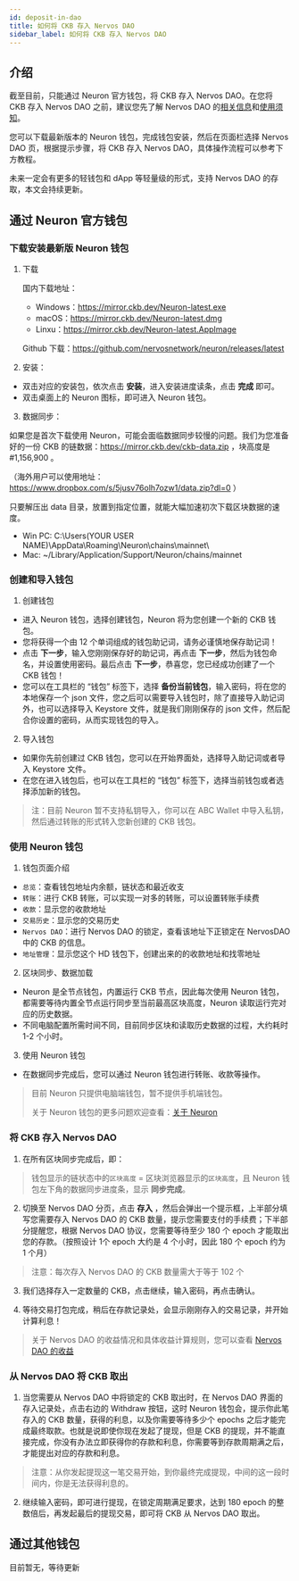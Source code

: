 ```yaml
---
id: deposit-in-dao
title: 如何将 CKB 存入 Nervos DAO
sidebar_label: 如何将 CKB 存入 Nervos DAO
---
```


## 介绍

截至目前，只能通过 Neuron 官方钱包，将 CKB 存入 Nervos DAO。在您将 CKB 存入 Nervos DAO 之前，建议您先了解 Nervos DAO 的[相关信息]()和[使用须知]()。

您可以下载最新版本的 Neuron 钱包，完成钱包安装，然后在页面栏选择 Nervos DAO 页，根据提示步骤，将 CKB 存入 Nervos DAO，具体操作流程可以参考下方教程。

未来一定会有更多的轻钱包和 dApp 等轻量级的形式，支持 Nervos DAO 的存取，本文会持续更新。

## 通过 Neuron 官方钱包

### 下载安装最新版 Neuron 钱包

1. 下载

    国内下载地址：

    * Windows：https://mirror.ckb.dev/Neuron-latest.exe
    * macOS：https://mirror.ckb.dev/Neuron-latest.dmg
    * Linxu：https://mirror.ckb.dev/Neuron-latest.AppImage

    Github 下载：https://github.com/nervosnetwork/neuron/releases/latest

2. 安装：

* 双击对应的安装包，依次点击 **安装**，进入安装进度读条，点击 **完成** 即可。
* 双击桌面上的 Neuron 图标，即可进入 Neuron 钱包。

3. 数据同步：

如果您是首次下载使用 Neuron，可能会面临数据同步较慢的问题。我们为您准备好的一份 CKB 的链数据：https://mirror.ckb.dev/ckb-data.zip ，块高度是 #1,156,900 。

（海外用户可以使用地址：https://www.dropbox.com/s/5jusv76olh7ozw1/data.zip?dl=0 ）

只要解压出 data 目录，放置到指定位置，就能大幅加速初次下载区块数据的速度。

* Win PC: C:\Users(YOUR USER NAME)\AppData\Roaming\Neuron\chains\mainnet\
* Mac: ~/Library/Application/Support/Neuron/chains/mainnet

### 创建和导入钱包

1. 创建钱包

* 进入 Neuron 钱包，选择创建钱包，Neuron 将为您创建一个新的 CKB 钱包。
* 您将获得一个由 12 个单词组成的钱包助记词，请务必谨慎地保存助记词！
* 点击 **下一步**，输入您刚刚保存好的助记词，再点击 **下一步**，然后为钱包命名，并设置使用密码。最后点击 **下一步**，恭喜您，您已经成功创建了一个 CKB 钱包！
* 您可以在工具栏的 “钱包” 标签下，选择 **备份当前钱包**，输入密码，将在您的本地保存一个 json 文件，您之后可以需要导入钱包时，除了直接导入助记词外，也可以选择导入 Keystore 文件，就是我们刚刚保存的 json 文件，然后配合你设置的密码，从而实现钱包的导入。

2. 导入钱包

* 如果你先前创建过 CKB 钱包，您可以在开始界面处，选择导入助记词或者导入 Keystore 文件。
* 在您在进入钱包后，也可以在工具栏的 “钱包” 标签下，选择当前钱包或者选择添加新的钱包。

> 注：目前 Neuron 暂不支持私钥导入，你可以在 ABC Wallet 中导入私钥，然后通过转账的形式转入您新创建的 CKB 钱包。

### 使用 Neuron 钱包

1. 钱包页面介绍

* `总览`：查看钱包地址内余额，链状态和最近收支
* `转账`：进行 CKB 转账，可以实现一对多的转账，可以设置转账手续费
* `收款`：显示您的收款地址
* `交易历史`：显示您的交易历史
* `Nervos DAO`：进行 Nervos DAO 的锁定，查看该地址下正锁定在 NervosDAO 中的 CKB 的信息。
* `地址管理`：显示您这个 HD 钱包下，创建出来的的收款地址和找零地址

2. 区块同步、数据加载

* Neuron 是全节点钱包，内置运行 CKB 节点，因此每次使用 Neuron 钱包，都需要等待内置全节点运行同步至当前最高区块高度，Neuron 读取运行完对应的历史数据。
* 不同电脑配置所需时间不同，目前同步区块和读取历史数据的过程，大约耗时 1-2 个小时。

3. 使用 Neuron 钱包

* 在数据同步完成后，您可以通过 Neuron 钱包进行转账、收款等操作。

> 目前 Neuron 只提供电脑端钱包，暂不提供手机端钱包。
>
> 关于 Neuron 钱包的更多问题欢迎查看：[关于 Neuron](../wallet/about-neuron)

### 将 CKB 存入 Nervos DAO

1. 在所有区块同步完成后，即：

> 钱包显示的链状态中的`区块高度` = 区块浏览器显示的`区块高度`，且 Neuron 钱包左下角的数据同步进度条，显示 **同步完成**。

2. 切换至 Nervos DAO 分页，点击 **存入** ，然后会弹出一个提示框，上半部分填写您需要存入 Nervos DAO 的 CKB 数量，提示您需要支付的手续费；下半部分提醒您，根据 Nervos DAO 协议，您需要等待至少 180 个 epoch 才能取出您的存款。（按照设计 1个 epoch 大约是 4 个小时，因此 180 个 epoch 约为 1 个月）

> 注意：每次存入 Nervos DAO 的 CKB 数量需大于等于 102 个

3. 我们选择存入一定数量的 CKB，点击继续，输入密码，再点击确认。


4. 等待交易打包完成，稍后在存款记录处，会显示刚刚存入的交易记录，并开始计算利息！

> 关于 Nervos DAO 的收益情况和具体收益计算规则，您可以查看 [Nervos DAO 的收益](../nervosdao/revenue-of-dao)


### 从 Nervos DAO 将 CKB 取出

1. 当您需要从 Nervos DAO 中将锁定的 CKB 取出时，在 Nervos DAO 界面的存入记录处，点击右边的 Withdraw 按钮，这时 Neuron 钱包会，提示你此笔存入的 CKB 数量，获得的利息，以及你需要等待多少个 epochs 之后才能完成最终取款。也就是说即使你现在发起了提现，但是 CKB 的提现，并不能直接完成，你没有办法立即获得你的存款和利息，你需要等到存款周期满之后，才能提出对应的存款和利息。

> 注意：从你发起提现这一笔交易开始，到你最终完成提现，中间的这一段时间内，你是无法获得利息的。

2. 继续输入密码，即可进行提现，在锁定周期满足要求，达到 180 epoch 的整数倍后，再发起最后的提现交易，即可将 CKB 从 Nervos DAO 取出。


## 通过其他钱包

目前暂无，等待更新